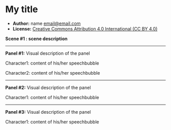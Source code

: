 # My title

* **Author:** name <email@email.com>
* **License:** [Creative Commons Attribution 4.0 International (CC BY 4.0)](https://creativecommons.org/licenses/by/4.0/)

**Scene #1 : scene description**

---

**Panel #1:** Visual description of the panel

Character1: content of his/her speechbubble

Character2: content of his/her speechbubble

---

**Panel #2:** Visual description of the panel

Character1: content of his/her speechbubble
  
---

**Panel #3:** Visual description of the panel

Character1: content of his/her speechbubble
